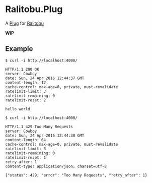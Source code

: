 # Ralitobu.Plug

A [Plug](https://github.com/elixir-lang/plug) for [Ralitobu](https://github.com/asaaki/ralitobu)

**WIP**

## Example

```
$ curl -i http://localhost:4000/

HTTP/1.1 200 OK
server: Cowboy
date: Sun, 24 Apr 2016 12:44:37 GMT
content-length: 12
cache-control: max-age=0, private, must-revalidate
ratelimit-limit: 3
ratelimit-remaining: 0
ratelimit-reset: 2

hello world
```

```
$ curl -i http://localhost:4000/

HTTP/1.1 429 Too Many Requests
server: Cowboy
date: Sun, 24 Apr 2016 12:44:38 GMT
content-length: 64
cache-control: max-age=0, private, must-revalidate
ratelimit-limit: 3
ratelimit-remaining: 0
ratelimit-reset: 1
retry-after: 1
content-type: application/json; charset=utf-8

{"status": 429, "error": "Too Many Requests", "retry_after": 1}
```

